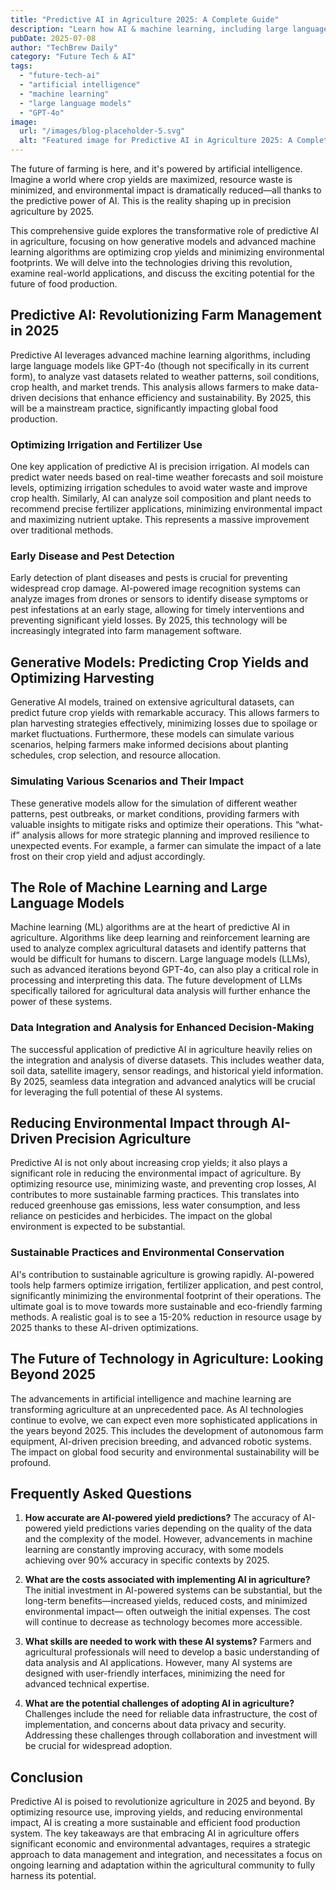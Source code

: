 ```yaml
---
title: "Predictive AI in Agriculture 2025: A Complete Guide"
description: "Learn how AI & machine learning, including large language models, optimize crop yields and reduce environmental impact in precision agriculture.  Discover the future of farming! Read now."
pubDate: 2025-07-08
author: "TechBrew Daily"
category: "Future Tech & AI"
tags:
  - "future-tech-ai"
  - "artificial intelligence"
  - "machine learning"
  - "large language models"
  - "GPT-4o"
image:
  url: "/images/blog-placeholder-5.svg"
  alt: "Featured image for Predictive AI in Agriculture 2025: A Complete Guide"
---
```


The future of farming is here, and it's powered by artificial intelligence.  Imagine a world where crop yields are maximized, resource waste is minimized, and environmental impact is dramatically reduced—all thanks to the predictive power of AI.  This is the reality shaping up in precision agriculture by 2025.


This comprehensive guide explores the transformative role of predictive AI in agriculture, focusing on how generative models and advanced machine learning algorithms are optimizing crop yields and minimizing environmental footprints.  We will delve into the technologies driving this revolution, examine real-world applications, and discuss the exciting potential for the future of food production.


## Predictive AI: Revolutionizing Farm Management in 2025

Predictive AI leverages advanced machine learning algorithms, including large language models like GPT-4o (though not specifically in its current form), to analyze vast datasets related to weather patterns, soil conditions, crop health, and market trends. This analysis allows farmers to make data-driven decisions that enhance efficiency and sustainability.  By 2025, this will be a mainstream practice, significantly impacting global food production.


###  Optimizing Irrigation and Fertilizer Use

One key application of predictive AI is precision irrigation. AI models can predict water needs based on real-time weather forecasts and soil moisture levels, optimizing irrigation schedules to avoid water waste and improve crop health.  Similarly, AI can analyze soil composition and plant needs to recommend precise fertilizer applications, minimizing environmental impact and maximizing nutrient uptake.  This represents a massive improvement over traditional methods.

###  Early Disease and Pest Detection

Early detection of plant diseases and pests is crucial for preventing widespread crop damage. AI-powered image recognition systems can analyze images from drones or sensors to identify disease symptoms or pest infestations at an early stage, allowing for timely interventions and preventing significant yield losses. By 2025, this technology will be increasingly integrated into farm management software.


## Generative Models: Predicting Crop Yields and Optimizing Harvesting

Generative AI models, trained on extensive agricultural datasets, can predict future crop yields with remarkable accuracy. This allows farmers to plan harvesting strategies effectively, minimizing losses due to spoilage or market fluctuations.  Furthermore, these models can simulate various scenarios, helping farmers make informed decisions about planting schedules, crop selection, and resource allocation.


###  Simulating Various Scenarios and Their Impact

These generative models allow for the simulation of different weather patterns, pest outbreaks, or market conditions, providing farmers with valuable insights to mitigate risks and optimize their operations.  This “what-if” analysis allows for more strategic planning and improved resilience to unexpected events. For example, a farmer can simulate the impact of a late frost on their crop yield and adjust accordingly.


## The Role of Machine Learning and Large Language Models

Machine learning (ML) algorithms are at the heart of predictive AI in agriculture.  Algorithms like deep learning and reinforcement learning are used to analyze complex agricultural datasets and identify patterns that would be difficult for humans to discern.  Large language models (LLMs), such as advanced iterations beyond GPT-4o, can also play a critical role in processing and interpreting this data.  The future development of LLMs specifically tailored for agricultural data analysis will further enhance the power of these systems.


###  Data Integration and Analysis for Enhanced Decision-Making

The successful application of predictive AI in agriculture heavily relies on the integration and analysis of diverse datasets. This includes weather data, soil data, satellite imagery, sensor readings, and historical yield information. By 2025, seamless data integration and advanced analytics will be crucial for leveraging the full potential of these AI systems.


## Reducing Environmental Impact through AI-Driven Precision Agriculture

Predictive AI is not only about increasing crop yields; it also plays a significant role in reducing the environmental impact of agriculture.  By optimizing resource use, minimizing waste, and preventing crop losses, AI contributes to more sustainable farming practices. This translates into reduced greenhouse gas emissions, less water consumption, and less reliance on pesticides and herbicides.  The impact on the global environment is expected to be substantial.


###  Sustainable Practices and Environmental Conservation

AI's contribution to sustainable agriculture is growing rapidly. AI-powered tools help farmers optimize irrigation, fertilizer application, and pest control, significantly minimizing the environmental footprint of their operations. The ultimate goal is to move towards more sustainable and eco-friendly farming methods.  A realistic goal is to see a 15-20% reduction in resource usage by 2025 thanks to these AI-driven optimizations.



## The Future of Technology in Agriculture:  Looking Beyond 2025

The advancements in artificial intelligence and machine learning are transforming agriculture at an unprecedented pace. As AI technologies continue to evolve, we can expect even more sophisticated applications in the years beyond 2025.  This includes the development of autonomous farm equipment, AI-driven precision breeding, and advanced robotic systems. The impact on global food security and environmental sustainability will be profound.


## Frequently Asked Questions

1. **How accurate are AI-powered yield predictions?**  The accuracy of AI-powered yield predictions varies depending on the quality of the data and the complexity of the model.  However, advancements in machine learning are constantly improving accuracy, with some models achieving over 90% accuracy in specific contexts by 2025.

2. **What are the costs associated with implementing AI in agriculture?** The initial investment in AI-powered systems can be substantial, but the long-term benefits—increased yields, reduced costs, and minimized environmental impact— often outweigh the initial expenses.  The cost will continue to decrease as technology becomes more accessible.

3. **What skills are needed to work with these AI systems?**  Farmers and agricultural professionals will need to develop a basic understanding of data analysis and AI applications.  However, many AI systems are designed with user-friendly interfaces, minimizing the need for advanced technical expertise.

4. **What are the potential challenges of adopting AI in agriculture?** Challenges include the need for reliable data infrastructure, the cost of implementation, and concerns about data privacy and security.  Addressing these challenges through collaboration and investment will be crucial for widespread adoption.


## Conclusion

Predictive AI is poised to revolutionize agriculture in 2025 and beyond.  By optimizing resource use, improving yields, and reducing environmental impact, AI is creating a more sustainable and efficient food production system.  The key takeaways are that embracing AI in agriculture offers significant economic and environmental advantages, requires a strategic approach to data management and integration, and necessitates a focus on ongoing learning and adaptation within the agricultural community to fully harness its potential.